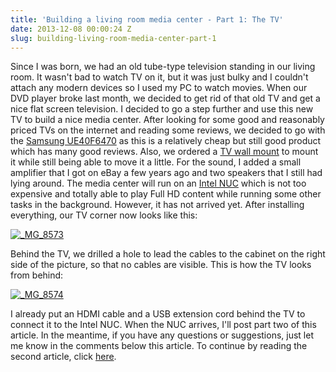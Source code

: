```yaml
---
title: 'Building a living room media center - Part 1: The TV'
date: 2013-12-08 00:00:24 Z
slug: building-living-room-media-center-part-1
---
```


Since I was born, we had an old tube-type television standing in our living room. It wasn't bad to watch TV on it, but it was just bulky and I couldn't attach any modern devices so I used my PC to watch movies. When our DVD player broke last month, we decided to get rid of that old TV and get a nice flat screen television. I decided to go a step further and use this new TV to build a nice media center. After looking for some good and reasonably priced TVs on the internet and reading some reviews, we decided to go with the [Samsung UE40F6470](http://www.amazon.de/gp/product/B00BMKB16Y/ref=as_li_ss_tl?ie=UTF8&camp=1638&creative=19454&creativeASIN=B00BMKB16Y&linkCode=as2&tag=leolabsorg-21 "Samsung UE40F6470 on Amazon") as this is a relatively cheap but still good product which has many good reviews. Also, we ordered a [TV wall mount](http://www.amazon.de/gp/product/B007PRJQLK/ref=as_li_ss_tl?ie=UTF8&camp=1638&creative=19454&creativeASIN=B007PRJQLK&linkCode=as2&tag=leolabsorg-21 "TV wall mount on Amazon") to mount it while still being able to move it a little. For the sound, I added a small amplifier that I got on eBay a few years ago and two speakers that I still had lying around. The media center will run on an [Intel NUC](http://www.amazon.de/gp/product/B00B4O00EM/ref=as_li_ss_tl?ie=UTF8&camp=1638&creative=19454&creativeASIN=B00B4O00EM&linkCode=as2&tag=leolabsorg-21 "Intel NUC on Amazon") which is not too expensive and totally able to play Full HD content while running some other tasks in the background. However, it has not arrived yet. After installing everything, our TV corner now looks like this:

[![_MG_8573](/assets/2013/12/MG_8573.jpg)](/assets/2013/12/MG_8573.jpg)

Behind the TV, we drilled a hole to lead the cables to the cabinet on the right side of the picture, so that no cables are visible. This is how the TV looks from behind:

[![_MG_8574](/assets/2013/12/MG_8574.jpg)](/assets/2013/12/MG_8574.jpg)

I already put an HDMI cable and a USB extension cord behind the TV to connect it to the Intel NUC. When the NUC arrives, I'll post part two of this article. In the meantime, if you have any questions or suggestions, just let me know in the comments below this article. To continue by reading the second article, click [here](/blog/building-living-room-media-center-part-2/ "Building a living room media center – Part 2: The Intel NUC").
